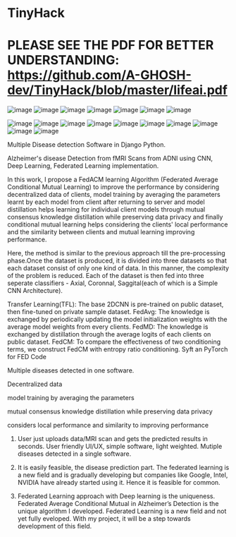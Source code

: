 # TinyHack

# PLEASE SEE THE PDF FOR BETTER UNDERSTANDING: https://github.com/A-GHOSH-dev/TinyHack/blob/master/lifeai.pdf

![image](https://user-images.githubusercontent.com/75447439/213180933-7ee3cd99-7d14-4b53-b21f-014aa9792495.png)
![image](https://user-images.githubusercontent.com/75447439/213181031-86dc0783-f21e-493e-b91c-26cea43d4ed4.png)
![image](https://user-images.githubusercontent.com/75447439/213181096-d46f0e57-bdef-4b02-b4fc-c5383cda51bd.png)
![image](https://user-images.githubusercontent.com/75447439/213181154-838a55ae-5258-4f66-8c99-0059eb6d5152.png)
![image](https://user-images.githubusercontent.com/75447439/213181199-4cce1228-4cff-45d3-9860-e10d9147fdd1.png)
![image](https://user-images.githubusercontent.com/75447439/213181254-32a31ab2-c068-46ed-a9d8-12b43a84feab.png)
![image](https://user-images.githubusercontent.com/75447439/213181622-6d03809b-d8af-4a06-a03d-85f31172a007.png)





![image](https://user-images.githubusercontent.com/75447439/213165585-1a5fa1a4-115e-463d-86e9-0b8658eaf854.png)
![image](https://user-images.githubusercontent.com/75447439/213180465-eae81229-56f2-4fdd-aa3e-080ee8de4111.png)
![image](https://user-images.githubusercontent.com/75447439/213180578-adb63a2b-f342-442b-9e42-ad639ace4340.png)
![image](https://user-images.githubusercontent.com/75447439/213167141-663d0a57-2574-44f2-a998-e5b070c87197.png)
![image](https://user-images.githubusercontent.com/75447439/213167227-f55b0657-b58c-4e54-bb74-5aaf9a1bc684.png)
![image](https://user-images.githubusercontent.com/75447439/213179330-daeef24f-2e3c-4687-8a49-3e2198dc15e0.png)
![image](https://user-images.githubusercontent.com/75447439/213167254-290864ce-dc96-4524-abb5-dbb32f8fec38.png)
![image](https://user-images.githubusercontent.com/75447439/213179711-7d69a3b6-32a0-4685-a9e0-a38f3580f95a.png)
![image](https://user-images.githubusercontent.com/75447439/213167270-63c8e4b9-d55f-4956-b918-7a4a5abe5c66.png)
![image](https://user-images.githubusercontent.com/75447439/213179982-35f6fbb7-2748-4d21-a2f4-2bdeb812de7b.png)


Multiple Disease detection Software in Django Python.

Alzheimer's disease Detection from fMRI Scans from ADNI using CNN, Deep Learning, Federated Learning implementation.

In this work, I propose a FedACM learning Algorithm (Federated Average  Conditional Mutual Learning) to improve the performance by considering decentralized data of clients, model training by averaging the parameters learnt by each model from client after returning to server and model distillation helps learning for individual client models through mutual consensus knowledge distillation while preserving data privacy and finally conditional mutual learning helps considering the clients' local performance and the similarity between clients and mutual learning improving performance.

 Here, the method is similar to the previous approach till the pre-processing phase.Once the dataset is produced, it is divided into three datasets so that each dataset consist of only one kind of data. In this manner, the complexity of the problem is reduced. Each of the dataset is then fed into three seperate classifiers - Axial, Coronnal, Saggital(each of which is a Simple CNN Architecture).

Transfer Learning(TFL): The base 2DCNN is pre-trained on public dataset, then fine-tuned on private sample dataset.
FedAvg: The knowledge is exchanged by periodically updating the model initialization weights with the average model weights from every clients.
FedMD: The knowledge is exchanged by distillation through the average logits of each clients on public dataset. 
FedCM: To compare the effectiveness of two conditioning terms, we construct FedCM with entropy ratio conditioning.
Syft an PyTorch for FED Code

Multiple diseases detected in one software.

Decentralized data

model training by averaging the parameters

mutual consensus knowledge distillation while preserving data privacy

considers local performance and similarity to improving performance


1. User just uploads data/MRI scan and gets the predicted results in seconds. User friendly UI/UX, simple software, light weighted. Mutiple diseases detected in a single software. 

2. It is easily feasible, the disease prediction part. The federated learning is a new field and is gradually developing but companies like Google, Intel, NVIDIA have already started using it. Hence it is feasible for common.

3. Federated Learning approach with Deep learning is the uniqueness. Federated Average Conditional Mutual in Alzheimer’s Detection is the unique algorithm I developed. Federated Learning is a new field and not yet fully eveloped. With my project, it will be a step towards development of this field.
